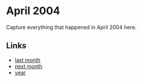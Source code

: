 # April 2004

Capture everything that happened in April 2004 here.

## Links
- [last month](calendar/months/2004-03.md)
- [next month](calendar/months/2004-05.md)
- [year](calendar/years/2004.md)